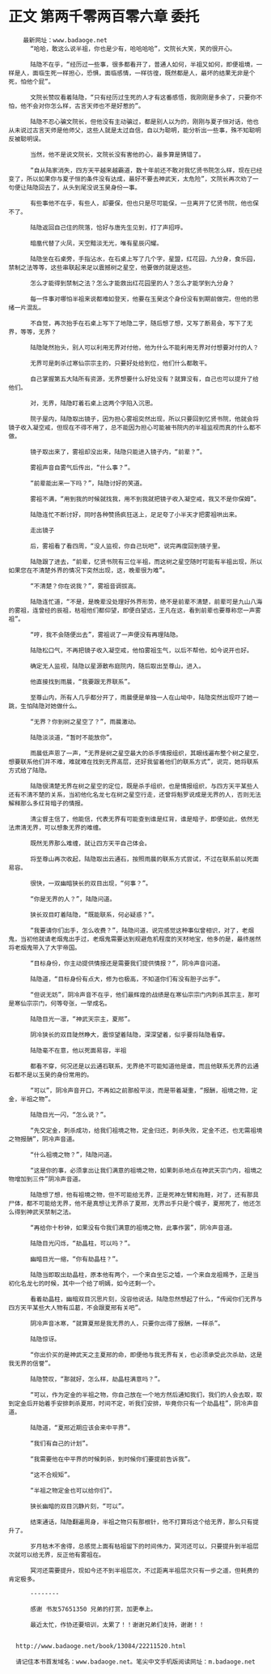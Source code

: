 # 正文 第两千零两百零六章 委托
        最新网址：www.badaoge.net
          “哈哈，敢这么说半祖，你也是少有，哈哈哈哈”，文院长大笑，笑的很开心。
      
          陆隐不在乎，“经历过一些事，很多都看开了，普通人如何，半祖又如何，即便祖境，一样是人，面临生死一样担心，恐惧，面临感情，一样彷徨，既然都是人，最坏的结果无非是个死，怕他个屁”。
      
          文院长赞叹看着陆隐，“只有经历过生死的人才有这番感悟，我刚刚是多余了，只要你不怕，他不会对你怎么样，古言天师也不是好惹的”。
      
          陆隐不忍心骗文院长，但他没有主动骗过，都是别人以为的，刚刚与夏子恒对话，他也从未说过古言天师是他师父，这些人就是太过自信，自以为聪明，能分析出一些事，殊不知聪明反被聪明误。
      
          当然，他不是说文院长，文院长没有害他的心，最多算是猜错了。
      
          “自从陆家消失，四方天平越来越霸道，数十年前还不敢对我忆贤书院怎么样，现在已经变了，所以如果你与夏子恒的条件没有达成，最好不要去神武天，太危险”，文院长再次劝了一句便让陆隐回去了，从头到尾没说玉昊身份一事。
      
          有些事他不在乎，有些人，却要保，但也只是尽可能保，一旦离开了忆贤书院，他也保不了。
      
          陆隐返回自己住的院落，恰好与唐先生见到，打了声招呼。
      
          暗凰代替了火凤，天空黯淡无光，唯有星辰闪耀。
      
          陆隐坐在石桌旁，手指沾水，在石桌上写了几个字，星盟，红花园，九分身，食乐园，禁制之法等等，这些串联起来足以震撼树之星空，他要做的就是这些。
      
          怎么才能得到禁制之法？怎么才能救出红花园里的人？怎么才能学到九分身？
      
          每一件事对哪怕半祖来说都难如登天，他要在玉昊这个身份没有到期前做完，但他的思绪一片混乱。
      
          不自觉，再次抬手在石桌上写下了地隐二字，随后想了想，又写了断易会，写下了无界，等等，无界？
      
          陆隐陡然抬头，别人可以利用无界对付他，他为什么不能利用无界对付想要对付的人？
      
          无界可是刺杀过寒仙宗宗主的，只要好处给到位，他们什么都敢干。
      
          自己掌握第五大陆所有资源，无界想要什么好处没有？就算没有，自己也可以提升了给他们。
      
          对，无界，陆隐盯着石桌上这两个字陷入沉思。
      
          院子屋内，陆隐取出镜子，因为担心雾祖突然出现，所以只要回到忆贤书院，他就会将镜子收入凝空戒，但现在不得不用了，总不能因为担心可能被书院内的半祖监视而真的什么都不做。
      
          镜子取出来了，雾祖却没出来，陆隐只能进入镜子内，“前辈？”。
      
          雾祖声音自雾气后传出，“什么事？”。
      
          “前辈能出来一下吗？”，陆隐讨好的笑道。
      
          雾祖不满，“用到我的时候就找我，用不到我就把镜子收入凝空戒，我又不是你保姆”。
      
          陆隐连忙不断讨好，同时各种赞扬疯狂送上，足足夸了小半天才把雾祖哄出来。
      
          走出镜子
      
          后，雾祖看了看四周，“没人监视，你自己玩吧”，说完再度回到镜子里。
      
          陆隐跟了进去，“前辈，忆贤书院有三位半祖，而这树之星空随时可能有半祖出现，所以如果您在不清楚外界的情况下突然出现，这，晚辈很为难”。
      
          “不清楚？你在说我？”，雾祖音调拔高。
      
          陆隐连忙道，“不是，是晚辈没处理好外界形势，绝不是前辈不清楚，前辈可是九山八海的雾祖，连曾经的辰祖，枯祖他们都仰望，即便白望远，王凡在这，看到前辈也要尊称您一声雾祖”。
      
          “哼，我不会随便出去”，雾祖说了一声便没有再理陆隐。
      
          陆隐松口气，不再把镜子收入凝空戒，他怕雾祖生气，以后不帮他，如今说开也好。
      
          确定无人监视，陆隐以星源散布庭院内，随后取出至尊山，进入。
      
          他直接找到雨晨，“我要跟无界联系”。
      
          至尊山内，所有人几乎都分开了，雨晨便是单独一人在山坳中，陆隐突然出现吓了她一跳，生怕陆隐对她做什么。
      
          “无界？你到树之星空了？”，雨晨激动。
      
          陆隐淡淡道，“暂时不能放你”。
      
          雨晨低声恩了一声，“无界是树之星空最大的杀手情报组织，其眼线遍布整个树之星空，想要联系他们并不难，难就难在找到无界高层，还好我留着他们的联系方式”，说完，她将联系方式给了陆隐。
      
          陆隐很清楚无界在树之星空的定位，既是杀手组织，也是情报组织，与四方天平某些人还有不清不楚的关系，当初他化名龙七在树之星空行走，还曾将魁罗说成是无界的人，否则无法解释那么多红背暗子的情报。
      
          清尘督主信了，他能信，代表无界有可能查到谁是红背，谁是暗子，即便如此，依然无法肃清无界，可以想象无界的难缠。
      
          既然无界那么难缠，就让四方天平自己体会。
      
          将至尊山再次收起，陆隐取出云通石，按照雨晨的联系方式尝试，不过在联系前以死面易容。
      
          很快，一双幽暗狭长的双目出现，“何事？”。
      
          “你是无界的人？”，陆隐问道。
      
          狭长双目盯着陆隐，“既能联系，何必疑惑？”。
      
          “我要请你们出手，怎么收费？”，陆隐问道，说完感觉这种事似曾相识，对了，老烟鬼，当初他就请老烟鬼出手过，老烟鬼需要达到规避危机程度的天材地宝，他多的是，最终居然将老烟鬼带入了大宇帝国。
      
          “目标身份，你主动提供情报还是需要我们提供情报？”，阴冷声音问道。
      
          陆隐道，“目标身份有点大，修为也极高，不知道你们有没有胆子出手”。
      
          “但说无妨”，阴冷声音不在乎，他们最辉煌的战绩是在寒仙宗宗门内刺杀其宗主，那可是寒仙宗宗门，何等夸张，一举成名。
      
          陆隐目光一凛，“神武天宗主，夏邢”。
      
          阴冷狭长的双目陡然睁大，震惊望着陆隐，深深望着，似乎要将陆隐看穿。
      
          陆隐毫不在意，他以死面易容，半祖
      
          都看不穿，何况还是以云通石联系，无界绝不可能知道他是谁，而且他联系无界的云通石都不是以玉昊的身份常用的。
      
          “可以”，阴冷声音开口，不再如之前那般平淡，而是带着凝重，“报酬，祖境之物，定金，半祖之物”。
      
          陆隐目光一闪，“怎么说？”。
      
          “先交定金，刺杀成功，给我们祖境之物，定金归还，刺杀失败，定金不还，也无需祖境之物报酬”，阴冷声音道。
      
          “什么祖境之物？”，陆隐问道。
      
          “这是你的事，必须拿出让我们满意的祖境之物，如果刺杀地点在神武天宗门内，祖境之物增加到三件”阴冷声音道。
      
          陆隐想了想，他有祖境之物，但不可能给无界，正是死神左臂和拖鞋，对了，还有那具尸体，都不可能给无界，他不是真想让无界杀了夏邢，无界出手只是个幌子，夏邢死了，他还怎么得到神武天禁制之法。
      
          “再给你十秒钟，如果没有令我们满意的祖境之物，此事作罢”，阴冷声音道。
      
          陆隐目光闪烁，“劫晶柱，可以吗？”。
      
          幽暗目光一缩，“你有劫晶柱？”。
      
          陆隐当即取出劫晶柱，原本他有两个，一个来自坐忘之墟，一个来自龙祖赐予，正是当初化名龙七的时候，其中一个给了明嫣，如今还剩一个。
      
          看着劫晶柱，幽暗双目沉思片刻，没容他说话，陆隐忽然想起了什么，“传闻你们无界与四方天平某些大人物有瓜葛，不会跟夏邢有关吧”。
      
          阴冷声音冰寒，“就算夏邢是我无界的人，只要你出得了报酬，一样杀”。
      
          陆隐惊讶。
      
          “你出价买的是神武天之主夏邢的命，即便他与我无界有关，也必须承受此次杀劫，这是我无界的信誉”。
      
          陆隐赞叹，“那就好，怎么样，劫晶柱满意吗？”。
      
          “可以，作为定金的半祖之物，你自己放在一个地方然后通知我们，我们的人会去取，取到定金后开始着手安排刺杀夏邢，时间不定，听我们安排，毕竟你只有一个劫晶柱”，阴冷声音道。
      
          陆隐道，“夏邢近期应该会来中平界”。
      
          “我们有自己的计划”。
      
          “我需要他在中平界的时候刺杀，到时候你们要提前告诉我”。
      
          “这不合规矩”。
      
          “半祖之物定金也可以给你们”。
      
          狭长幽暗的双目沉静片刻，“可以”。
      
          结束通话，陆隐翻遍周身，半祖之物只有那根针，他不打算将这个给无界，那么只有提升了。
      
          岁月枯木不舍得，总感觉上面有枯祖留下的时间伟力，冥河还可以，只要提升到半祖层次就可以给无界，反正他有雾祖在。
      
          冥河还需要提升，现如今还不到半祖层次，不过距离半祖层次只有一步之遥，但耗费的肯定极多。
      
          --------
      
          感谢 书友57651350 兄弟的打赏，加更奉上。
      
          最近太忙，作协还要培训，太累了！！谢谢兄弟们支持，谢谢！！
      
      
      http://www.badaoge.net/book/13084/22211520.html
      
      请记住本书首发域名：www.badaoge.net。笔尖中文手机版阅读网址：m.badaoge.net